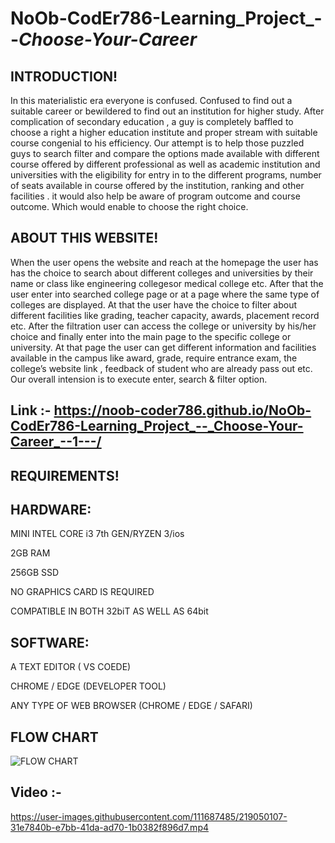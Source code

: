 # NoOb-CodEr786-Learning_Project_--_Choose-Your-Career_

INTRODUCTION!
--------------
In this materialistic  era everyone is confused. Confused to find out a suitable career or bewildered  to find out an institution for higher study. After  complication of secondary education , a guy  is completely baffled to choose a right a higher education institute  and proper stream with suitable course congenial to his efficiency. Our attempt is to help those puzzled guys to search filter and compare the options made available with different course offered by different professional as well as academic institution and universities with the eligibility for entry in to the different programs, number of seats available in course offered by the institution, ranking and other facilities . it would also help be aware of program outcome and course outcome. Which would enable to choose the right choice.


ABOUT THIS WEBSITE!
-------------------------
   When the user opens the website  and reach at the homepage the user has has the choice to search about different colleges and universities by their name or class like engineering collegesor medical college etc.
   After that the user enter into searched college page or at a page where the same type of colleges are displayed. At that the user have the choice to filter about different facilities like grading, teacher capacity, awards, placement record etc.
   After the filtration user can access the college or university by his/her choice and finally enter into the main page to the specific college or university. At that page the user can get different  information and facilities available in the campus like award, grade, require entrance exam, the college’s website link , feedback of student who are already pass out etc.
   Our overall intension is to execute enter, search & filter option.
    
Link :- https://noob-coder786.github.io/NoOb-CodEr786-Learning_Project_--_Choose-Your-Career_--1---/
-----------------------

REQUIREMENTS!
--------------------
HARDWARE:
----
MINI INTEL CORE i3 7th GEN/RYZEN 3/ios 

2GB RAM

256GB SSD

NO GRAPHICS CARD IS REQUIRED

COMPATIBLE IN BOTH 32biT AS WELL AS 64bit


SOFTWARE:
-----------------
A TEXT EDITOR ( VS COEDE)

CHROME / EDGE (DEVELOPER TOOL)

ANY TYPE OF WEB BROWSER (CHROME / EDGE / SAFARI)


FLOW CHART
---------------

![FLOW CHART](https://user-images.githubusercontent.com/111687485/215306227-004b7a85-8ca0-4dac-a408-b9b5321dc4ef.jpg)


Video :-
----------------------


https://user-images.githubusercontent.com/111687485/219050107-31e7840b-e7bb-41da-ad70-1b0382f896d7.mp4


